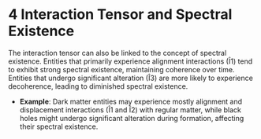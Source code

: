 # 4 Interaction Tensor and Spectral Existence

The interaction tensor can also be linked to the concept of spectral
existence. Entities that primarily experience alignment interactions
(Î1) tend to exhibit strong spectral existence, maintaining coherence
over time. Entities that undergo significant alteration (Î3) are more
likely to experience decoherence, leading to diminished spectral
existence.

-   **Example**: Dark matter entities may experience mostly alignment
    and displacement interactions (Î1 and Î2) with regular matter, while
    black holes might undergo significant alteration during formation,
    affecting their spectral existence.